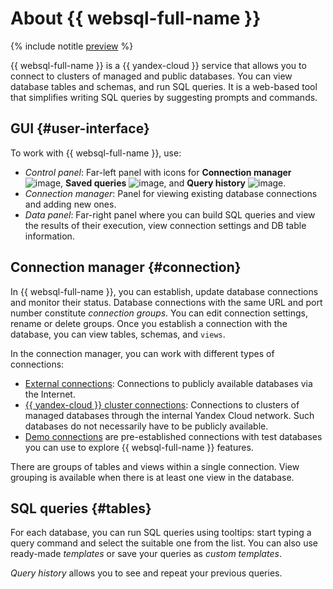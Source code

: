 # About {{ websql-full-name }}

{% include notitle [preview](../../_includes/note-preview.md) %}

{{ websql-full-name }} is a {{ yandex-cloud }} service that allows you to connect to clusters of managed and public databases. You can view database tables and schemas, and run SQL queries. It is a web-based tool that simplifies writing SQL queries by suggesting prompts and commands.

## GUI {#user-interface}

To work with {{ websql-full-name }}, use:

* _Control panel_: Far-left panel with icons for **Connection manager** ![image](../../_assets/console-icons/folder-tree.svg), **Saved queries** ![image](../../_assets/console-icons/floppy-disk.svg), and **Query history** ![image](../../_assets/console-icons/clock-arrow-rotate-left.svg).
* _Connection manager_: Panel for viewing existing database connections and adding new ones.
* _Data panel_: Far-right panel where you can build SQL queries and view the results of their execution, view connection settings and DB table information.

## Connection manager {#connection}

In {{ websql-full-name }}, you can establish, update database connections and monitor their status. Database connections with the same URL and port number constitute _connection groups_. You can edit connection settings, rename or delete groups. Once you establish a connection with the database, you can view tables, schemas, and `views`.

In the connection manager, you can work with different types of connections:
* [External connections](../operations/connect.md#connect-db): Connections to publicly available databases via the Internet.
* [{{ yandex-cloud }} cluster connections](../operations/connect.md#connect-cluster): Connections to clusters of managed databases through the internal Yandex Cloud network. Such databases do not necessarily have to be publicly available.
* [Demo connections](../operations/connect.md#demo) are pre-established connections with test databases you can use to explore {{ websql-full-name }} features.

There are groups of tables and views within a single connection. View grouping is available when there is at least one view in the database.

## SQL queries {#tables}

For each database, you can run SQL queries using tooltips: start typing a query command and select the suitable one from the list. You can also use ready-made _templates_ or save your queries as _custom templates_.

_Query history_ allows you to see and repeat your previous queries.
